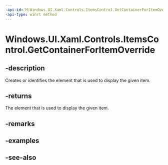 ```yaml
---
-api-id: M:Windows.UI.Xaml.Controls.ItemsControl.GetContainerForItemOverride
-api-type: winrt method
---
```


<!-- Method syntax
virtual protected Windows.UI.Xaml.DependencyObject GetContainerForItemOverride()
-->

# Windows.UI.Xaml.Controls.ItemsControl.GetContainerForItemOverride

## -description
Creates or identifies the element that is used to display the given item.



## -returns
The element that is used to display the given item.

## -remarks

## -examples

## -see-also
